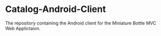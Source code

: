 Catalog-Android-Client
======================
The repository containing the Android client for the Miniature Bottle MVC Web Applictaion.

